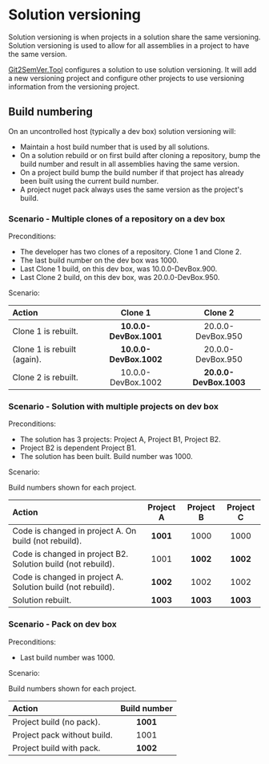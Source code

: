 ﻿---
uid: solution-versioning
---


# Solution versioning

Solution versioning is when projects in a solution share the same versioning.
Solution versioning is used to allow for all assemblies in a project to have the same version.

[Git2SemVer.Tool](xref:git2semver-tool-landing) configures a solution to use solution versioning.
It will add a new versioning project and configure other projects to use versioning information from the versioning project.

## Build numbering

On an uncontrolled host (typically a dev box) solution versioning will:

* Maintain a host build number that is used by all solutions.
* On a solution rebuild or on first build after cloning a repository, 
bump the build number and result in all assemblies having the same version.
* On a project build bump the build number if that project has already been built using the current build number.
* A project nuget pack always uses the same version as the project's build.

### Scenario - Multiple clones of a repository on a dev box

Preconditions: 

* The developer has two clones of a repository. Clone 1 and Clone 2.
* The last build number on the dev box was 1000.
* Last Clone 1 build, on this dev box, was 10.0.0-DevBox.900.
* Last Clone 2 build, on this dev box, was 20.0.0-DevBox.950.

Scenario:

| Action                              | Clone 1                | Clone 2 |
|:--                                  | :---:                  | :---:     |
| Clone 1 is rebuilt.                 | **10.0.0-DevBox.1001** | 20.0.0-DevBox.950  |
| Clone 1 is rebuilt (again).         | **10.0.0-DevBox.1002** | 20.0.0-DevBox.950  |
| Clone 2 is rebuilt.                 | 10.0.0-DevBox.1002     | **20.0.0-DevBox.1003** |


### Scenario - Solution with multiple projects on dev box

Preconditions: 

* The solution has 3 projects: Project A, Project B1, Project B2.
* Project B2 is dependent Project B1.
* The solution has been built. Build number was 1000.

Scenario:

Build numbers shown for each project.

| Action                                                    | Project A | Project B | Project C |
|:--                                                        | :---:     | :---:     | :---:     |
| Code is changed in project A. On build (not rebuild).        | **1001** | 1000     | 1000     |
| Code is changed in project B2. Solution build (not rebuild). | 1001     | **1002** | **1002** |
| Code is changed in project A. Solution build (not rebuild).  | **1002** | 1002     | 1002     |
| Solution rebuilt.                                            | **1003** | **1003** | **1003** |


### Scenario - Pack on dev box

Preconditions: 

* Last build number was 1000.

Scenario:

Build numbers shown for each project.

| Action                                                    | Build number |
|:--                                                        | :---:        |
| Project build (no pack).                                  | **1001**     |
| Project pack without build.                               | 1001         |
| Project build with pack.                                  | **1002**     |






